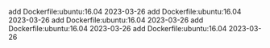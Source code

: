 add Dockerfile:ubuntu:16.04 2023-03-26
add Dockerfile:ubuntu:16.04 2023-03-26
add Dockerfile:ubuntu:16.04 2023-03-26
add Dockerfile:ubuntu:16.04 2023-03-26
add Dockerfile:ubuntu:16.04 2023-03-26
